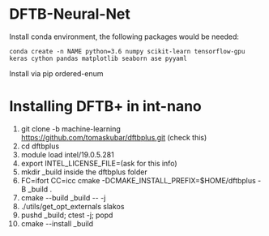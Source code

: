 # DFTB-Neural-Net

Install conda environment, the following packages would be needed:

```
conda create -n NAME python=3.6 numpy scikit-learn tensorflow-gpu keras cython pandas matplotlib seaborn ase pyyaml
```

Install via pip ordered-enum

# Installing DFTB+ in int-nano
1. git clone -b machine-learning https://github.com/tomaskubar/dftbplus.git (check this)
2. cd dftbplus
3. module load intel/19.0.5.281
4. export  INTEL_LICENSE_FILE=(ask for this info)
5. mkdir \_build inside the dftbplus folder
6. FC=ifort CC=icc cmake -DCMAKE_INSTALL_PREFIX=$HOME/dftbplus -B \_build .
7. cmake --build \_build -- -j
8. ./utils/get_opt_externals slakos
9. pushd \_build; ctest -j; popd
10. cmake --install _build
